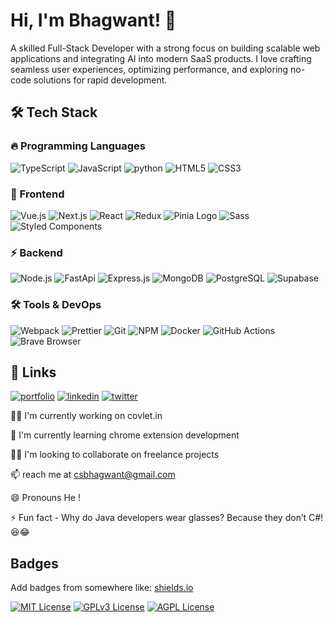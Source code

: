 
# Hi, I'm Bhagwant! 👋
A skilled Full-Stack Developer with a strong focus on building scalable web applications and integrating AI into modern SaaS products. I love crafting seamless user experiences, optimizing performance, and exploring no-code solutions for rapid development.


## 🛠 Tech Stack

### 🔥 Programming Languages
![TypeScript](https://img.shields.io/badge/-TypeScript-007ACC?style=for-the-badge&logo=typescript&logoColor=white)
![JavaScript](https://img.shields.io/badge/-JavaScript-F7DF1E?style=for-the-badge&logo=javascript&logoColor=black)
![python](https://img.shields.io/badge/python-88989?style=for-the-badge&logo=python&logoColor=%23ffee70&color=blue)
![HTML5](https://img.shields.io/badge/-HTML5-E34F26?style=for-the-badge&logo=html5&logoColor=white)
![CSS3](https://img.shields.io/badge/-CSS3-1572B6?style=for-the-badge&logo=css3&logoColor=white)



### 🚀 Frontend
![Vue.js](https://img.shields.io/badge/vue-88989?style=for-the-badge&logo=vue.js&logoColor=%2341b983&color=%23191b1f)
![Next.js](https://img.shields.io/badge/-Next.js-000000?style=for-the-badge&logo=next.js&logoColor=white)
![React](https://img.shields.io/badge/-React-61DAFB?style=for-the-badge&logo=react&logoColor=black)
![Redux](https://img.shields.io/badge/-Redux-764ABC?style=for-the-badge&logo=redux)
![Pinia Logo](https://img.shields.io/badge/pinia-89898?style=for-the-badge&logo=pinia&color=%23f7f145)
![Sass](https://img.shields.io/badge/-Sass-CC6699?style=for-the-badge&logo=sass&logoColor=white)
![Styled Components](https://img.shields.io/badge/-Styled%20Components-DB7093?style=for-the-badge&logo=styled-components&logoColor=white)


### ⚡ Backend
![Node.js](https://img.shields.io/badge/-Node.js-339933?style=for-the-badge&logo=node.js&logoColor=white)
![FastApi](https://img.shields.io/badge/fastapi-8989?style=for-the-badge&logo=fastapi&color=%23fcfcfc)
![Express.js](https://img.shields.io/badge/-Express.js-000000?style=for-the-badge&logo=express&logoColor=white)
![MongoDB](https://img.shields.io/badge/-MongoDB-47A248?style=for-the-badge&logo=mongodb&logoColor=white)
![PostgreSQL](https://img.shields.io/badge/-PostgreSQL-336791?style=for-the-badge&logo=postgresql&logoColor=white)
![Supabase](https://img.shields.io/badge/-Supabase-3ECF8E?style=for-the-badge&logo=supabase&logoColor=white)

### 🛠 Tools & DevOps
![Webpack](https://img.shields.io/badge/-Webpack-8DD6F9?style=for-the-badge&logo=webpack&logoColor=black)
![Prettier](https://img.shields.io/badge/-Prettier-F7B93E?style=for-the-badge&logo=prettier&logoColor=white)
![Git](https://img.shields.io/badge/-Git-F05032?style=for-the-badge&logo=git&logoColor=white)
![NPM](https://img.shields.io/badge/-NPM-CB3837?style=for-the-badge&logo=npm)
![Docker](https://img.shields.io/badge/-Docker-2496ED?style=for-the-badge&logo=docker&logoColor=white)
![GitHub Actions](https://img.shields.io/badge/-GitHub%20Actions-2088FF?style=for-the-badge&logo=github-actions&logoColor=white)
![Brave Browser](https://img.shields.io/badge/-Brave%20Browser-FB542B?style=for-the-badge&logo=brave&logoColor=white)


## 🔗 Links
[![portfolio](https://img.shields.io/badge/my_portfolio-000?style=for-the-badge&logo=ko-fi&logoColor=white)](https://csbhagwant.cloud/)
[![linkedin](https://img.shields.io/badge/linkedin-0A66C2?style=for-the-badge&logo=linkedin&logoColor=white)](https://x.com/CsBhagwant)
[![twitter](https://img.shields.io/badge/twitter-1DA1F2?style=for-the-badge&logo=twitter&logoColor=white)](https://twitter.com/)




👩‍💻 I'm currently working on covlet.in

🧠 I'm currently learning chrome extension development

👯‍♀️ I'm looking to collaborate on freelance projects

📫 reach me at csbhagwant@gmail.com

😄 Pronouns He !

⚡️ Fun fact - Why do Java developers wear glasses? Because they don’t C#! 😆😂


## Badges

Add badges from somewhere like: [shields.io](https://shields.io/)

[![MIT License](https://img.shields.io/badge/License-MIT-green.svg)](https://choosealicense.com/licenses/mit/)
[![GPLv3 License](https://img.shields.io/badge/License-GPL%20v3-yellow.svg)](https://opensource.org/licenses/)
[![AGPL License](https://img.shields.io/badge/license-AGPL-blue.svg)](http://www.gnu.org/licenses/agpl-3.0)



<!---
Csb-218/Csb-218 is a ✨ special ✨ repository because its `README.md` (this file) appears on your GitHub profile.
You can click the Preview link to take a look at your changes.
--->
